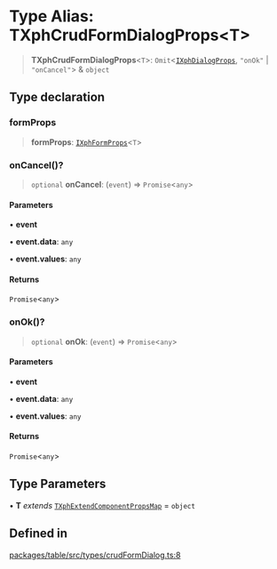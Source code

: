 # Type Alias: TXphCrudFormDialogProps\<T\>

> **TXphCrudFormDialogProps**\<`T`\>: `Omit`\<[`IXphDialogProps`](../interfaces/IXphDialogProps.md), `"onOk"` \| `"onCancel"`\> & `object`

## Type declaration

### formProps

> **formProps**: [`IXphFormProps`](../interfaces/IXphFormProps.md)\<`T`\>

### onCancel()?

> `optional` **onCancel**: (`event`) => `Promise`\<`any`\>

#### Parameters

• **event**

• **event.data**: `any`

• **event.values**: `any`

#### Returns

`Promise`\<`any`\>

### onOk()?

> `optional` **onOk**: (`event`) => `Promise`\<`any`\>

#### Parameters

• **event**

• **event.data**: `any`

• **event.values**: `any`

#### Returns

`Promise`\<`any`\>

## Type Parameters

• **T** *extends* [`TXphExtendComponentPropsMap`](TXphExtendComponentPropsMap.md) = `object`

## Defined in

[packages/table/src/types/crudFormDialog.ts:8](https://github.com/XiaoPiHong/xph-crud/blob/300d288b2cb7d1d481589252292dd1816109678d/packages/table/src/types/crudFormDialog.ts#L8)
